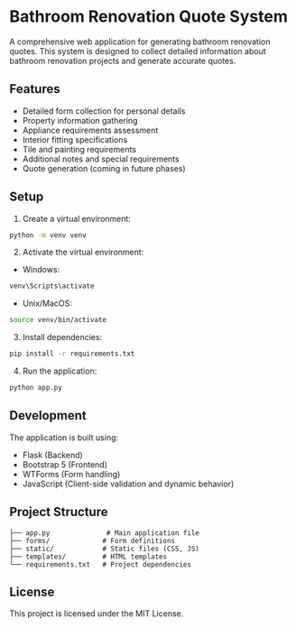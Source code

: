 # Bathroom Renovation Quote System

A comprehensive web application for generating bathroom renovation quotes. This system is designed to collect detailed information about bathroom renovation projects and generate accurate quotes.

## Features

- Detailed form collection for personal details
- Property information gathering
- Appliance requirements assessment
- Interior fitting specifications
- Tile and painting requirements
- Additional notes and special requirements
- Quote generation (coming in future phases)

## Setup

1. Create a virtual environment:

```bash
python -m venv venv
```

2. Activate the virtual environment:

- Windows:

```bash
venv\Scripts\activate
```

- Unix/MacOS:

```bash
source venv/bin/activate
```

3. Install dependencies:

```bash
pip install -r requirements.txt
```

4. Run the application:

```bash
python app.py
```

## Development

The application is built using:

- Flask (Backend)
- Bootstrap 5 (Frontend)
- WTForms (Form handling)
- JavaScript (Client-side validation and dynamic behavior)

## Project Structure

```
├── app.py              # Main application file
├── forms/             # Form definitions
├── static/            # Static files (CSS, JS)
├── templates/         # HTML templates
└── requirements.txt   # Project dependencies
```

## License

This project is licensed under the MIT License.
